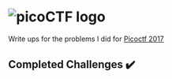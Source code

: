# ![](https://github.com/dumblole/CTF-Writeups/blob/master/picoCTF-2017/images/Brush-%231.png "picoCTF logo")
Write ups for the problems I did for [Picoctf 2017](https://2017game.picoctf.com/ "2017 picoCTF")


## Completed Challenges :heavy_check_mark:



